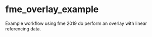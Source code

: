 # fme_overlay_example
Example workflow using fme 2019 do perform an overlay with linear referencing data.
